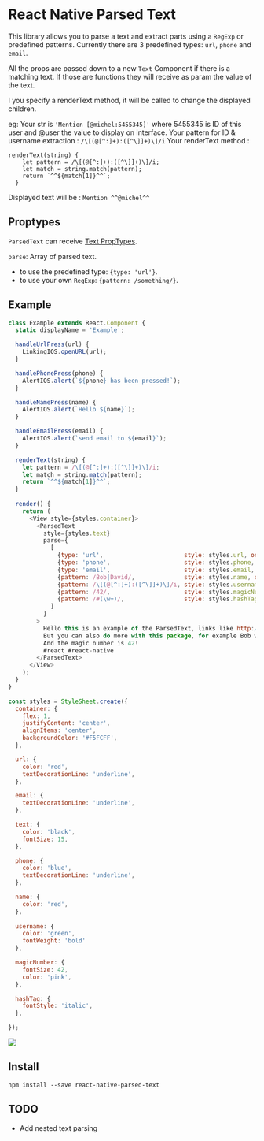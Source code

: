 # React Native Parsed Text

This library allows you to parse a text and extract parts using a `RegExp` or predefined patterns.
Currently there are 3 predefined types: `url`, `phone` and `email`.

All the props are passed down to a new `Text` Component if there is a matching text. If those are functions they will receive as param the value of the text.

I you specify a renderText method, it will be called to change the displayed children.

eg: 
Your str is ```'Mention [@michel:5455345]'``` where 5455345 is ID of this user and @user the value to display on interface.
Your pattern for ID & username extraction : ```/\[(@[^:]+):([^\]]+)\]/i```
Your renderText method : 
```
renderText(string) {
    let pattern = /\[(@[^:]+):([^\]]+)\]/i;
    let match = string.match(pattern);
    return `^^${match[1]}^^`;
  }
```
Displayed text will be : ```Mention ^^@michel^^```


## Proptypes

`ParsedText` can receive [Text PropTypes](https://facebook.github.io/react-native/docs/text.html).

`parse`: Array of parsed text.
* to use the predefined type: `{type: 'url'}`.
* to use your own `RegExp`: `{pattern: /something/}`.

## Example

```javascript
class Example extends React.Component {
  static displayName = 'Example';

  handleUrlPress(url) {
    LinkingIOS.openURL(url);
  }

  handlePhonePress(phone) {
    AlertIOS.alert(`${phone} has been pressed!`);
  }

  handleNamePress(name) {
    AlertIOS.alert(`Hello ${name}`);
  }

  handleEmailPress(email) {
    AlertIOS.alert(`send email to ${email}`);
  }

  renderText(string) {
    let pattern = /\[(@[^:]+):([^\]]+)\]/i;
    let match = string.match(pattern);
    return `^^${match[1]}^^`;
  }
  
  render() {
    return (
      <View style={styles.container}>
        <ParsedText
          style={styles.text}
          parse={
            [
              {type: 'url',                       style: styles.url, onPress: this.handleUrlPress},
              {type: 'phone',                     style: styles.phone, onPress: this.handlePhonePress},
              {type: 'email',                     style: styles.email, onPress: this.handleEmailPress},
              {pattern: /Bob|David/,              style: styles.name, onPress: this.handleNamePress},
              {pattern: /\[(@[^:]+):([^\]]+)\]/i, style: styles.username, onPress: this.handleNamePress, renderText: this.renderText},
              {pattern: /42/,                     style: styles.magicNumber},
              {pattern: /#(\w+)/,                 style: styles.hashTag},
            ]
          }
        >
          Hello this is an example of the ParsedText, links like http://www.google.com or http://www.facebook.com are clickable and phone number 444-555-6666 can call too.
          But you can also do more with this package, for example Bob will change style and David too. foo@gmail.com
          And the magic number is 42!
          #react #react-native
        </ParsedText>
      </View>
    );
  }
}

const styles = StyleSheet.create({
  container: {
    flex: 1,
    justifyContent: 'center',
    alignItems: 'center',
    backgroundColor: '#F5FCFF',
  },

  url: {
    color: 'red',
    textDecorationLine: 'underline',
  },

  email: {
    textDecorationLine: 'underline',
  },

  text: {
    color: 'black',
    fontSize: 15,
  },

  phone: {
    color: 'blue',
    textDecorationLine: 'underline',
  },

  name: {
    color: 'red',
  },
  
  username: {
    color: 'green',
    fontWeight: 'bold'
  },

  magicNumber: {
    fontSize: 42,
    color: 'pink',
  },

  hashTag: {
    fontStyle: 'italic',
  },

});
```

![](https://cloud.githubusercontent.com/assets/159813/11152673/d5fe86f0-89e8-11e5-8b5e-f3c06bdc1b6b.gif)

## Install

`npm install --save react-native-parsed-text`

## TODO

* Add nested text parsing


